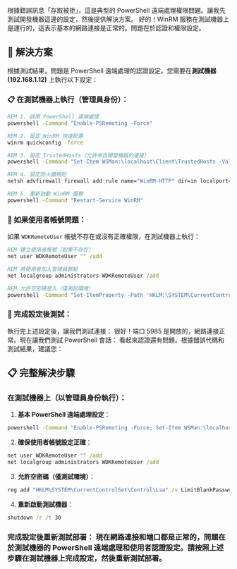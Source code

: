 根據錯誤訊息「存取被拒」，這是典型的 PowerShell 遠端處理權限問題。讓我先測試開發機器這邊的設定，然後提供解決方案。 好的！WinRM 服務在測試機器上是運行的，這表示基本的網路連接是正常的。問題在於認證和權限設定。

## 🔧 解決方案

根據測試結果，問題是 PowerShell 遠端處理的認證設定。您需要在**測試機器 (192.168.1.12)** 上執行以下設定：

### 📋 在測試機器上執行（管理員身份）：

```cmd
REM 1. 啟用 PowerShell 遠端處理
powershell -Command "Enable-PSRemoting -Force"

REM 2. 設定 WinRM 快速配置
winrm quickconfig -force

REM 3. 設定 TrustedHosts（允許來自開發機器的連接）
powershell -Command "Set-Item WSMan:\localhost\Client\TrustedHosts -Value '*' -Force"

REM 4. 設定防火牆規則
netsh advfirewall firewall add rule name="WinRM-HTTP" dir=in localport=5985 protocol=TCP action=allow

REM 5. 重新啟動 WinRM 服務
powershell -Command "Restart-Service WinRM"
```

### 🔐 如果使用者帳號問題：

如果 `WDKRemoteUser` 帳號不存在或沒有正確權限，在測試機器上執行：

```cmd
REM 建立使用者帳號（如果不存在）
net user WDKRemoteUser "" /add

REM 將使用者加入管理員群組
net localgroup administrators WDKRemoteUser /add

REM 允許空密碼登入（僅測試環境）
powershell -Command "Set-ItemProperty -Path 'HKLM:\SYSTEM\CurrentControlSet\Control\Lsa' -Name 'LimitBlankPasswordUse' -Value 0"
```

### 🧪 完成設定後測試：

執行完上述設定後，讓我們測試連接： 很好！端口 5985 是開放的，網路連接正常。現在讓我們測試 PowerShell 會話： 看起來認證還有問題。根據錯誤代碼和測試結果，建議您：

## 📋 完整解決步驟

### 在測試機器上（以管理員身份執行）：

1. **基本 PowerShell 遠端處理設定**：
```cmd
powershell -Command "Enable-PSRemoting -Force; Set-Item WSMan:\localhost\Client\TrustedHosts -Value '*' -Force; Restart-Service WinRM"
```

2. **確保使用者帳號設定正確**：
```cmd
net user WDKRemoteUser "" /add
net localgroup administrators WDKRemoteUser /add
```

3. **允許空密碼（僅測試環境）**：
```cmd
reg add "HKLM\SYSTEM\CurrentControlSet\Control\Lsa" /v LimitBlankPasswordUse /t REG_DWORD /d 0 /f
```

4. **重新啟動測試機器**：
```cmd
shutdown /r /t 30
```

### 完成設定後重新測試部署： 現在網路連接和端口都是正常的，問題在於測試機器的 PowerShell 遠端處理和使用者認證設定。請按照上述步驟在測試機器上完成設定，然後重新測試部署。
